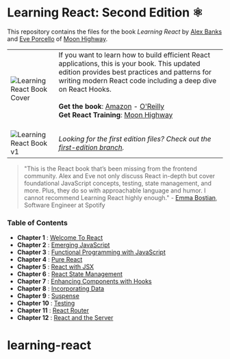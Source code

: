 # Learning React: Second Edition ⚛️

This repository contains the files for the book _Learning React_ by [Alex Banks](https://twitter.com/moontahoe) and [Eve Porcello](https://twitter.com/eveporcello) of [Moon Highway](https://moonhighway.com).

|                                                                                                                              |                                                                                                                                                                                                                                                                                                                                                                                                                                                                                  |
| ---------------------------------------------------------------------------------------------------------------------------- | -------------------------------------------------------------------------------------------------------------------------------------------------------------------------------------------------------------------------------------------------------------------------------------------------------------------------------------------------------------------------------------------------------------------------------------------------------------------------------- |
| ![Learning React Book Cover](https://raw.githubusercontent.com/MoonHighway/learning-react/second-edition/learning-react.jpg) | If you want to learn how to build efficient React applications, this is your book. This updated edition provides best practices and patterns for writing modern React code including a deep dive on React Hooks.<br><br> **Get the book**: [Amazon](https://www.amazon.com/Learning-React-Modern-Patterns-Developing/dp/1492051721) - [O'Reilly](http://shop.oreilly.com/product/0636920252894.do)<br>**Get React Training**: [Moon Highway](http://www.moonhighway.com)<br><br> |
| ![Learning React Book v1](https://raw.githubusercontent.com/MoonHighway/learning-react/second-edition/learning-react-v1.jpg) | *Looking for the first edition files? Check out the [first-edition branch](https://github.com/MoonHighway/learning-react/tree/master).*|

> "This is the React book that’s been missing from the frontend community. Alex and Eve not only discuss React in-depth but cover foundational JavaScript concepts, testing, state management, and more. Plus, they do so with approachable language and humor. I cannot recommend Learning React highly enough." - [Emma Bostian](https://twitter.com/emmabostian), Software Engineer at Spotify

### Table of Contents

- **Chapter 1** : [Welcome To React](https://github.com/MoonHighway/learning-react/tree/second-edition/chapter-01)
- **Chapter 2** : [Emerging JavaScript](https://github.com/MoonHighway/learning-react/tree/second-edition/chapter-02)
- **Chapter 3** : [Functional Programming with JavaScript](https://github.com/MoonHighway/learning-react/tree/second-edition/chapter-03)
- **Chapter 4** : [Pure React](https://github.com/MoonHighway/learning-react/tree/second-edition/chapter-04)
- **Chapter 5** : [React with JSX](https://github.com/MoonHighway/learning-react/tree/second-edition/chapter-05)
- **Chapter 6** : [React State Management](https://github.com/MoonHighway/learning-react/tree/second-edition/chapter-06)
- **Chapter 7** : [Enhancing Components with Hooks](https://github.com/MoonHighway/learning-react/tree/second-edition/chapter-07)
- **Chapter 8** : [Incorporating Data](https://github.com/MoonHighway/learning-react/tree/second-edition/chapter-08)
- **Chapter 9** : [Suspense](https://github.com/MoonHighway/learning-react/tree/second-edition/chapter-09)
- **Chapter 10** : [Testing](https://github.com/MoonHighway/learning-react/tree/second-edition/chapter-10)
- **Chapter 11** : [React Router](https://github.com/MoonHighway/learning-react/tree/second-edition/chapter-11)
- **Chapter 12** : [React and the Server](https://github.com/MoonHighway/learning-react/tree/second-edition/chapter-12)
# learning-react
